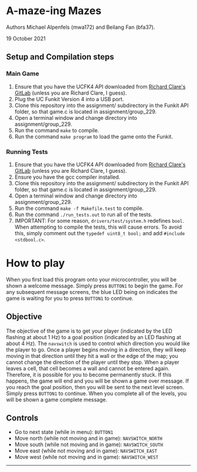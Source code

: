 # A-maze-ing Mazes

Authors Michael Alpenfels (mwa172) and Beilang Fan (bfa37).

19 October 2021

## Setup and Compilation steps

### Main Game

1) Ensure that you have the UCFK4 API downloaded from [Richard Clare's GitLab](https://eng-git.canterbury.ac.nz/rmc84/ence260-ucfk4) (unless you are Richard Clare, I guess).
2) Plug the UC Funkit Version 4 into a USB port.
3) Clone this repository into the assignment/ subdirectory in the Funkit API folder, so that game.c is located in assignment/group_229.
4) Open a terminal window and change directory into assignment/group_229.
5) Run the command `make` to compile.
6) Run the command `make program` to load the game onto the Funkit.

### Running Tests

1) Ensure that you have the UCFK4 API downloaded from [Richard Clare's GitLab](https://eng-git.canterbury.ac.nz/rmc84/ence260-ucfk4) (unless you are Richard Clare, I guess).
2) Ensure you have the gcc compiler installed.
3) Clone this repository into the assignment/ subdirectory in the Funkit API folder, so that game.c is located in assignment/group_229.
4) Open a terminal window and change directory into assignment/group_229.
5) Run the command `make -f Makefile.test` to compile.
6) Run the command `./run_tests.out` to run all of the tests.
7) IMPORTANT: For some reason, `drivers/test/system.h` redefines `bool`. When attempting to compile the tests, this will cause errors. To avoid this, simply comment out the `typedef uint8_t bool;` and add `#include <stdbool.c>`. 

# How to play

When you first load this program onto your microcontroller, you will be shown a welcome message. Simply press `BUTTON1` to begin the game. For any subsequent message screens, the blue LED being on indicates the game is waiting for you to press `BUTTON1` to continue.

## Objective

The objective of the game is to get your player (indicated by the LED flashing at about 1 Hz) to a goal position (indicated by an LED flashing at about 4 Hz). The `navswitch` is used to control which direction you would like the player to go. Once a player begins moving in a direction, they will keep moving in that direction until they hit a wall or the edge of the map; you cannot change the direction of the player until they stop. When a player leaves a cell, that cell becomes a wall and cannot be entered again. Therefore, it is possible for you to become permanently stuck. If this happens, the game will end and you will be shown a game over message. If you reach the goal position, then you will be sent to the next level screen. Simply press `BUTTON1` to continue. When you complete all of the levels, you will be shown a game complete message. 

## Controls
* Go to next state (while in menu): `BUTTON1`
* Move north (while not moving and in game): `NAVSWITCH_NORTH` 
* Move south (while not moving and in game): `NAVSWITCH_SOUTH` 
* Move east (while not moving and in game): `NAVSWITCH_EAST` 
* Move west (while not moving and in game): `NAVSWITCH_WEST` 
------------------------------------------------------------------------